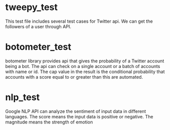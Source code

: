 # tweepy_test
This test file includes several test cases for Twitter api. We can get the followers of a user through API.

# botometer_test
botometer library provides api that gives the probability of a Twitter account being a bot.
The api can check on a single account or a batch of accounts with name or id.
The cap value in the result is the conditional probability that accounts with a score equal to or greater than this are automated.

# nlp_test
Google NLP API can analyze the sentiment of input data in different languages. The score means the input data is positive or
negative. The magnitude means the strength of emotion